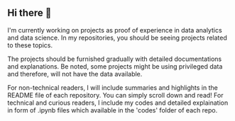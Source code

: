## Hi there 👋

<!--
**NegaDennis/NegaDennis** is a ✨ _special_ ✨ repository because its `README.md` (this file) appears on your GitHub profile.

Here are some ideas to get you started:

- 🔭 I’m currently working on ...
- 🌱 I’m currently learning ...
- 👯 I’m looking to collaborate on ...
- 🤔 I’m looking for help with ...
- 💬 Ask me about ...
- 📫 How to reach me: ...
- 😄 Pronouns: ...
- ⚡ Fun fact: ...
-->
I'm currently working on projects as proof of experience in data analytics and data science. In my repositories, you should be seeing projects related to these topics.

The projects should be furnished gradually with detailed documentations and explanations. Be noted, some projects might be using privileged data and therefore, will not have the data available.

For non-technical readers, I will include summaries and highlights in the README file of each repository. You can simply scroll down and read!
For technical and curious readers, I include my codes and detailed explaination in form of .ipynb files which available in the 'codes' folder of each repo.
